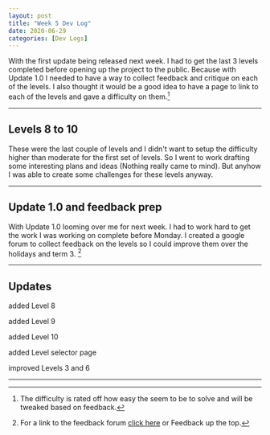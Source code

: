 ```yaml
---
layout: post
title: "Week 5 Dev Log"
date: 2020-06-29
categories: [Dev Logs]
---
```

With the first update being released next week. I had to get the last 3 levels completed before opening up the project to the public. Because with Update 1.0 I needed to have a way to collect feedback and critique on each of the levels. I also thought it would be a good idea to have a page to link to each of the levels and gave a difficulty on them.[^1]

---

## Levels 8 to 10
These were the last couple of levels and I didn't want to setup the difficulty higher than moderate for the first set of levels. So I went to work drafting some interesting plans and ideas (Nothing really came to mind). But anyhow I was able to create some challenges for these levels anyway.

---

## Update 1.0 and feedback prep

With Update 1.0 looming over me for next week. I had to work hard to get the work I was working on complete before Monday. I created a google forum to collect feedback on the levels so I could improve them over the holidays and term 3. [^2]

---

## Updates
<span class="added">added</span> Level 8

<span class="added">added</span> Level 9

<span class="added">added</span> Level 10

<span class="added">added</span> Level selector page

<span class="improved">improved</span> Levels 3 and 6

---
[^1]: The difficulty is rated off how easy the seem to be to solve and will be tweaked based on feedback.
[^2]: For a link to the feedback forum <a href="/feedback">click here</a> or Feedback up the top.
